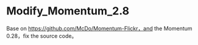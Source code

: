 Modify_Momentum_2.8
===================
Base on https://github.com/McDo/Momentum-Flickr，and the Momentum 0.28，fix the source code。
